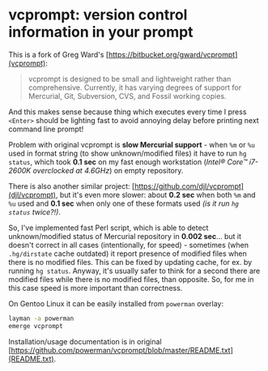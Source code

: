 vcprompt: version control information in your prompt
====================================================

This is a fork of Greg Ward's [https://bitbucket.org/gward/vcprompt](vcprompt):

> vcprompt is designed to be small and lightweight rather than comprehensive. Currently, it has varying degrees of support for Mercurial, Git, Subversion, CVS, and Fossil working copies.

And this makes sense because thing which executes every time I press `<Enter>` should be lighting fast to avoid annoying delay before printing next command line prompt!

Problem with original vcprompt is **slow Mercurial support** - when `%m` or `%u` used in format string (to show unknown/modified files) it have to run `hg status`, which took **0.1 sec** on my fast enough workstation (_Intel® Core™ i7-2600K overclocked at 4.6GHz_) on empty repository.

There is also another similar project: [https://github.com/djl/vcprompt](djl/vcprompt), but it's even more slower: about **0.2 sec** when both `%m` and `%u` used and **0.1 sec** when only one of these formats used _(is it run `hg status` twice?!)_.

So, I've implemented fast Perl script, which is able to detect unknown/modified status of Mercurial repository in **0.002 sec**… but it doesn't correct in all cases (intentionally, for speed) - sometimes (when `.hg/dirstate` cache outdated) it report presence of modified files when there is no modified files. This can be fixed by updating cache, for ex.  by running `hg status`. Anyway, it's usually safer to think for a second there are modified files while there is no modified files, than opposite.  So, for me in this case speed is more important than correctness.

On Gentoo Linux it can be easily installed from `powerman` overlay:

```sh
layman -a powerman
emerge vcprompt
```

Installation/usage documentation is in original [https://github.com/powerman/vcprompt/blob/master/README.txt](README.txt).
